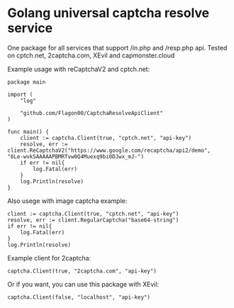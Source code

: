 # Golang universal captcha resolve service

One package for all services that support /in.php and /resp.php api. Tested on cptch.net, 2captcha.com, XEvil and capmonster.cloud

Example usage with reCaptchaV2 and cptch.net:

```
package main

import (
    "log"

    "github.com/Flagon00/CaptchaResolveApiClient"
)

func main() {
    client := captcha.Client(true, "cptch.net", "api-key")
    resolve, err := client.ReCaptchaV2("https://www.google.com/recaptcha/api2/demo",  "6Le-wvkSAAAAAPBMRTvw0Q4Muexq9bi0DJwx_mJ-")
    if err != nil{
        log.Fatal(err)
    }
    log.Println(resolve)
}
```

Also usege with image captcha example:
```
client := captcha.Client(true, "cptch.net", "api-key")
resolve, err := client.RegularCaptcha("base64-string")
if err != nil{
    log.Fatal(err)
}
log.Println(resolve)
```

Example client for 2captcha:
```
captcha.Client(true, "2captcha.com", "api-key")
```

Or if you want, you can use this package with XEvil:
```
captcha.Client(false, "localhost", "api-key")
```